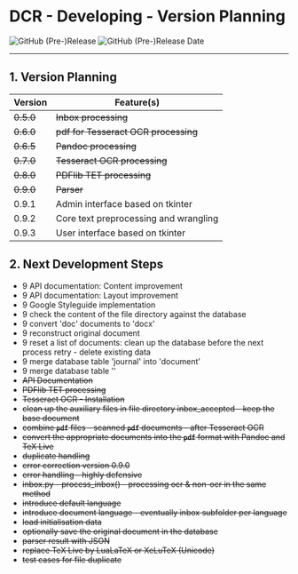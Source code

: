 # DCR - Developing - Version Planning

![GitHub (Pre-)Release](https://img.shields.io/github/v/release/KonnexionsGmbH/dcr?include_prereleases)
![GitHub (Pre-)Release Date](https://img.shields.io/github/release-date-pre/KonnexionsGmbh/dcr)

----

## 1. Version Planning

| Version   | Feature(s)                            |
|-----------|---------------------------------------|
| ~~0.5.0~~ | ~~Inbox processing~~                  |
| ~~0.6.0~~ | ~~pdf for Tesseract OCR processing~~  |
| ~~0.6.5~~ | ~~Pandoc processing~~                 |
| ~~0.7.0~~ | ~~Tesseract OCR processing~~          |
| ~~0.8.0~~ | ~~PDFlib TET processing~~             |
| ~~0.9.0~~ | ~~Parser~~                            |
| 0.9.1     | Admin interface based on tkinter      |
| 0.9.2     | Core text preprocessing and wrangling |
| 0.9.3     | User interface based on tkinter       |

## 2. Next Development Steps

- 9 API documentation: Content improvement
- 9 API documentation: Layout improvement
- 9 Google Styleguide implementation
- 9 check the content of the file directory against the database
- 9 convert 'doc' documents to 'docx'
- 9 reconstruct original document
- 9 reset a list of documents: clean up the database before the next process retry - delete existing data
- 9 merge database table 'journal' into 'document'
- 9 merge database table ''
- ~~API Documentation~~
- ~~PDFlib TET processing~~
- ~~Tesseract OCR - Installation~~  
- ~~clean up the auxiliary files in file directory inbox_accepted - keep the base document~~
- ~~combine **`pdf`** files - scanned **`pdf`** documents - after Tesseract OCR~~
- ~~convert the appropriate documents into the **`pdf`** format with Pandoc and TeX Live~~
- ~~duplicate handling~~ 
- ~~error correction version 0.9.0~~
- ~~error handling - highly defensive~~
- ~~inbox.py - process_inbox() - processing ocr & non-ocr in the same method~~
- ~~introduce default language~~
- ~~introduce document language - eventually inbox subfolder per language~~
- ~~load initialisation data~~
- ~~optionally save the original document in the database~~
- ~~parser result with JSON~~ 
- ~~replace TeX Live by LuaLaTeX or XeLuTeX (Unicode)~~
- ~~test cases for file duplicate~~
